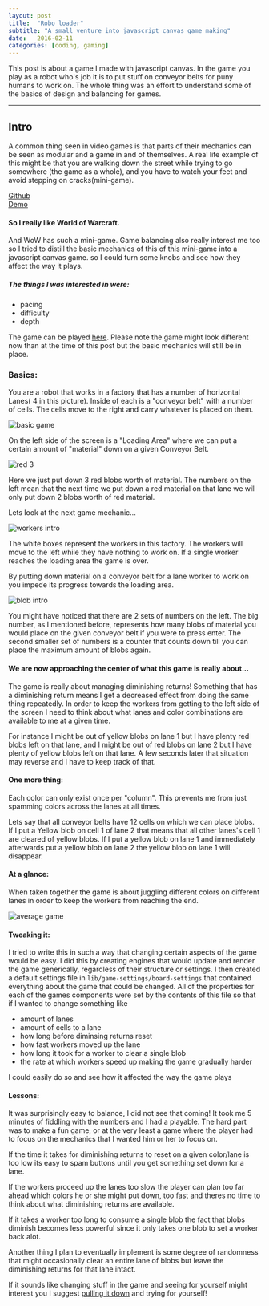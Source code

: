 ```yaml
---
layout: post
title:  "Robo loader"
subtitle: "A small venture into javascript canvas game making"
date:   2016-02-11
categories: [coding, gaming]
---
```


This post is about a game I made with javascript canvas. In the game you play as a robot who's job it is to put stuff on conveyor belts for puny humans to work on. The whole thing was an effort to understand some of the basics of design and balancing for games.

---

## Intro

A common thing seen in video games is that parts of their mechanics can be seen as modular and a game in and of themselves.
A real life example of this might be that you are walking down the street while trying to go somewhere (the game as a whole), and
you have to watch your feet and avoid stepping on cracks(mini-game).

[Github](https://github.com/HoffsMH/robo-loader)  
[Demo](/robo-loader)

#### So I really like World of Warcraft.
And WoW has such a mini-game.
Game balancing also really interest me too
so I tried to distill the basic mechanics of this of this mini-game into a javascript canvas game. so I could turn some knobs and see how they affect the way it plays.

##### The things I was interested in were:
* pacing
* difficulty
* depth

The game can be played [here](/robo-loader). Please note the game might look different now than at the time of this post but the basic mechanics will still be in place.

### Basics:
You are a robot that works in a factory that has a number of horizontal Lanes( 4 in this picture). Inside of each is a "conveyor belt" with a number of cells. The cells move to the right and carry whatever is placed on them.

![basic game](blog/images/robo-loader/basic-game.gif)

On the left side of the screen is a "Loading Area" where we can put a certain amount of "material" down on a given Conveyor Belt.

![red 3](blog/images/robo-loader/red-3-game.gif)

 Here we just put down 3 red blobs worth of material. The numbers on the left mean that the next time we put down a red material on that lane we will only put down 2 blobs worth of red material.

 Lets look at the next game mechanic...

 ![workers intro](blog/images/robo-loader/workers-intro-game.gif)

 The white boxes represent the workers in this factory. The workers will move to the left while they have nothing to work on. If a single worker reaches the loading area the game is over.

By putting down material on a conveyor belt for a lane worker to work on you impede its progress towards the loading area.

 ![blob intro](blog/images/robo-loader/blob-intro.gif)

You might have noticed that there are 2 sets of numbers on the left. The big number, as I mentioned before, represents how many blobs of material you would place on the given conveyor belt if you were to press enter. The second smaller set of numbers is a counter that counts down till you can place the maximum amount of blobs again.

#### We are now approaching the center of what this game is really about...
The game is really about managing diminishing returns! Something that has a diminishing return means I get a decreased effect from doing the same thing repeatedly. In order to keep the workers from getting to the left side of the screen I need to think about what lanes and color combinations are available to me at a given time.

For instance I might be out of yellow blobs on lane 1 but I have plenty red blobs left on that lane, and I might be out of red blobs on lane 2 but I have plenty of yellow blobs left on that lane. A few seconds later that situation may reverse and I have to keep track of that.

#### One more thing:

Each color can only exist once per "column". This prevents me from just spamming colors across the lanes at all times.

Lets say that all conveyor belts have 12 cells on which we can place blobs. If I put a Yellow blob on cell 1 of lane 2 that means that all other lanes's cell 1 are cleared of yellow blobs. If I put a yellow blob on lane 1 and immediately afterwards put a yellow blob on lane 2 the yellow blob on lane 1 will disappear.

#### At a glance:

When taken together the game is about juggling different colors on different lanes in order to keep the workers from reaching the end.

![average game](blog/images/robo-loader/average-game.gif)

#### Tweaking it:
I tried to write this in such a way that changing certain aspects of the game would be easy. I did this by creating engines that would update and render the game  generically, regardless of their structure or settings. I then created a default settings file in ```lib/game-settings/board-settings``` that contained everything about the game that could be changed. All of the properties for each of the games components were set by the contents of this file so that if I wanted to change something like


* amount of lanes
* amount of cells to a lane
* how long before diminsing returns reset
* how fast workers moved up the lane
* how long it took for a worker to clear a single blob
* the rate at which workers speed up making the game gradually harder

I could easily do so and see how it affected the way the game plays


#### Lessons:

It was surprisingly easy to balance, I did not see that coming! It took me 5 minutes
of fiddling with the numbers and I had a playable. The hard part was to
make a fun game, or at the very least a game where the player had to focus on the mechanics that I
wanted him or her to focus on.

If the time it takes for diminishing returns to reset on a given color/lane is too low
its easy to spam buttons until you get something set down for a lane.

If the workers proceed up the lanes too slow the player can plan too far ahead which
colors he or she might put down, too fast and theres no time to think about what diminishing returns are available.

If it takes a worker too long to consume a single blob the fact that blobs diminish becomes less powerful since it only takes one blob to set a worker back alot.

Another thing I plan to eventually implement is some degree of randomness that might occasionally clear an entire lane of blobs but leave the diminishing returns for that lane intact.

If it sounds like changing stuff in the game and seeing for yourself might interest you I suggest
[pulling it down](https://github.com/HoffsMH/robo-loader) and trying for yourself!
